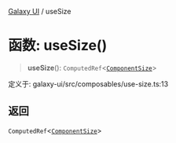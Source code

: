 [Galaxy UI](../index.md) / useSize

# 函数: useSize()

> **useSize**(): `ComputedRef`\<[`ComponentSize`](../type-aliases/ComponentSize.md)\>

定义于: galaxy-ui/src/composables/use-size.ts:13

## 返回

`ComputedRef`\<[`ComponentSize`](../type-aliases/ComponentSize.md)\>
